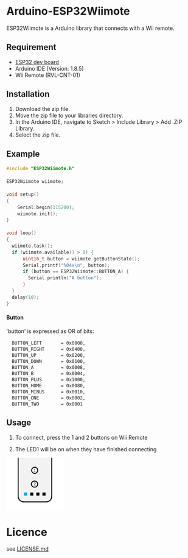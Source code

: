 # Arduino-ESP32Wiimote

ESP32Wiimote is a Arduino library that connects with a Wii remote.

## Requirement

- [ESP32 dev board](https://www.switch-science.com/catalog/3210/)
- Arduino IDE (Version: 1.8.5)
- Wii Remote (RVL-CNT-01)

## Installation
1. Download the zip file.
2. Move the zip file to your libraries directory.
3. In the Arduino IDE, navigate to Sketch > Include Library > Add .ZIP Library.
4. Select the zip file.

## Example

```ESP32WiimoteDemo.ino.cpp
#include "ESP32Wiimote.h"

ESP32Wiimote wiimote;

void setup()
{
    Serial.begin(115200);
    wiimote.init();
}

void loop()
{
  wiimote.task();
  if (wiimote.available() > 0) {
      uint16_t button = wiimote.getButtonState();
      Serial.printf("%04x\n", button);
      if (button == ESP32Wiimote::BUTTON_A) {
        Serial.println("A button");
      }
  }
  delay(10);
}

```

#### Button
'button' is expressed as OR of bits:

```
  BUTTON_LEFT       = 0x0800,
  BUTTON_RIGHT      = 0x0400,
  BUTTON_UP         = 0x0200,
  BUTTON_DOWN       = 0x0100,
  BUTTON_A          = 0x0008,
  BUTTON_B          = 0x0004,
  BUTTON_PLUS       = 0x1000,
  BUTTON_HOME       = 0x0080,
  BUTTON_MINUS      = 0x0010,
  BUTTON_ONE        = 0x0002,
  BUTTON_TWO        = 0x0001
```
## Usage 

1. To connect, press the 1 and 2 buttons on Wii Remote

1. The LED1 will be on when they have finished connecting  
<img width="30%" src="./remocon_led1_on.png" />  

# Licence

   see [LICENSE.md](./LICENSE.md) 
